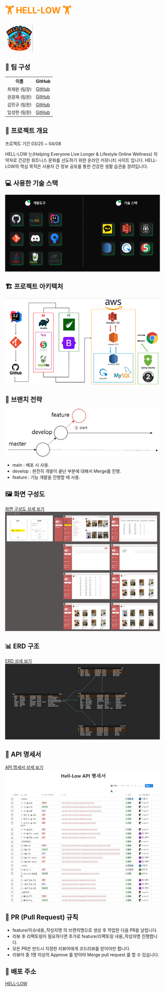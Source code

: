 <!DOCTYPE html>
<html>
<head>
    <link rel="stylesheet" type="text/css" href="src/main/resources/static/css/docs.css">
</head>
<body>

<h1 style="color: #FF8C00;">&#127947; HELL-LOW &#127947;</h1>
<img src="docs/images/hellow.png" alt="헬로우 로고" class="image-placeholder">

<div class="section">
  <h2 class="section-title">&#128104; 팀 구성</h2>
  <table class="team-table">
    <tr>
      <th>이름</th>
      <th>GitHub</th>
    </tr>
    <tr>
      <td>최재원 (팀장)</td>
      <td><a href="https://github.com/bbabbungtting" class="member-github">GitHub</a></td>
    </tr>
    <tr>
      <td>권광재 (팀원)</td>
      <td><a href="https://github.com/kwongwangjae" class="member-github">GitHub</a></td>
    </tr>
    <tr>
      <td>김민규 (팀원)</td>
      <td><a href="https://github.com/kimmingyu74" class="member-github">GitHub</a></td>
    </tr>
    <tr>
      <td>임성현 (팀원)</td>
      <td><a href="https://github.com/shlim0287" class="member-github">GitHub</a></td>
    </tr>
  </table>
</div>

<div class="section">
  <h2 class="section-title">📜 프로젝트 개요</h2>
    <p class="section-content">
        프로젝트 기간  03/25 ~ 04/08 <br>
    </p>
    <p class="section-content">
    HELL-LOW 는(Helping Everyone Live Longer & Lifestyle Online Wellness) 의 약자로 건강한 휘트니스 문화를 선도하기 위한 온라인 커뮤니티 사이트 입니다. HELL-LOW의 핵심 목적은 사용자 간 정보 공유를 통한 건강한 생활 습관을 장려입니다.
    </p>
</div>

<div class="section">
  <h2 class="section-title">💻 사용한 기술 스택</h2>
  <img src="docs/images/tech.png" alt="사용 기술 이미지" class="image-placeholder">
</div>

<div class="section">
  <h2 class="section-title">🏗️ 프로젝트 아키텍처</h2>
  <img src="docs/images/architecture.png" alt="프로젝트 아키텍처 이미지" class="image-placeholder">
</div>

<div class="section">
  <h2 class="section-title">🌲 브랜치 전략</h2>
  <img src="docs/images/branch.png" alt="브랜치 전략 이미지" class="image-placeholder">
  <p class="section-content">
    <ul>
      <li>main : 배포 시 사용.</li>
      <li>develop : 완전히 개발이 끝난 부분에 대해서 Merge를 진행.</li>
      <li>feature : 기능 개발을 진행할 때 사용.</li>
    </ul>
  </p>
</div>

<div class="section">
  <h2 class="section-title">🖼️ 화면 구성도</h2>
  <a href="[https://www.figma.com/file/vP3BiserxBBpIFT6WSNpRt/Hell-Low?type=design&node-id=0-1&mode=design&t=sykzizLaSKqpm4VH-0]" class="link-placeholder">화면 구성도 상세 보기</a>
  <img src="docs/images/figma.png" alt="피그마 이미지" class="image-placeholder">
</div>

<div class="section">
  <h2 class="section-title">📊 ERD 구조</h2>
  <a href="[https://www.erdcloud.com/d/eqGbZDcwbMGdatRMp]" class="link-placeholder">ERD 상세 보기</a>
    <img src="docs/images/erd.png" alt="프로젝트 아키텍처 이미지" class="image-placeholder">
</div>

<div class="section">
  <h2 class="section-title">📄 API 명세서</h2>
  <a href="[https://www.notion.so/oreumi/API-5009803210a8464081d36c84d9c7ec9a]" class="link-placeholder">API 명세서 상세 보기</a>
    <img src="docs/images/api.png" alt="api 이미지" class="image-placeholder">
</div>

<div class="section">
  <h2 class="section-title">📝 PR (Pull Request) 규칙</h2>
  <ul class="section-content">
    <li>feature/이슈내용_작성자명 의 브랜치명으로 생성 후 작업한 다음 PR을 날립니다.</li>
    <li>리뷰 후 리팩토링이 필요하다면 추가로 feature/리팩토링 내용_작성자명 진행합니다.</li>
    <li>모든 PR은 반드시 지정한 리뷰어에게 코드리뷰를 받아야만 합니다.</li>
    <li>리뷰어 중 1명 이상의 Approve 를 받아야 Merge pull request 를 할 수 있습니다.</li>
  </ul>
</div>


<div class="section">
  <h2 class="section-title">🚀  배포 주소</h2>
  <a href="" class="member-github">HELL-LOW</a>
</div>
</body>
</html>